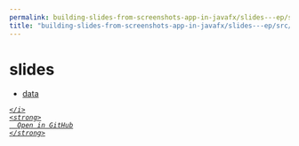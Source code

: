 ```yaml
---
permalink: building-slides-from-screenshots-app-in-javafx/slides---ep/src/test/java/engineer/mathsoftware/blog/slides
title: "building-slides-from-screenshots-app-in-javafx/slides---ep/src/test/java/engineer/mathsoftware/blog/slides"
---
```


# slides
<ul>
  <li>
    <a href="data">
      data
    </a>
  </li>
</ul>
<div class="social open-gh-btn my-4">
  <a class="btn btn-github" href="https://github.com/tobiasbriones/blog/tree/main/swe/dev/java/javafx/drawing/productivity/building-slides-from-screenshots-app-in-javafx/slides---ep/src/test/java/engineer/mathsoftware/blog/slides" target="_blank">
    <i class="fab fa-github">
      
    </i>
    <strong>
      Open in GitHub
    </strong>
  </a>
</div>